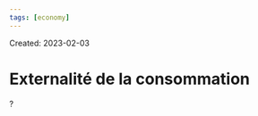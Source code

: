 ```yaml
---
tags: [economy] 
---
```

Created: 2023-02-03

# Externalité de la consommation
?
<!--SR:!2023-02-07,1,210-->
